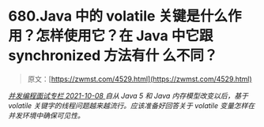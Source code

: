 <!--yml
category: 未分类
date: 0001-01-01 00:00:00
-->

# 680.Java 中的 volatile 关键是什么作用？怎样使用它？在 Java 中它跟 synchronized 方法有什 么不同？

> 原文：[https://zwmst.com/4529.html](https://zwmst.com/4529.html)

   [ *并发编程面试专栏* ](https://zwmst.com/%e5%b9%b6%e5%8f%91%e7%bc%96%e7%a8%8b%e9%9d%a2%e8%af%95%e4%b8%93%e6%a0%8f)*[ <time datetime="2021-10-08T23:58:19+08:00"> 2021-10-08 </time> ](https://zwmst.com/4529.html)  自从 Java 5 和 Java 内存模型改变以后，基于 volatile 关键字的线程问题越来越流行。应该准备好回答关于 volatile 变量怎样在并发环境中确保可见性。*